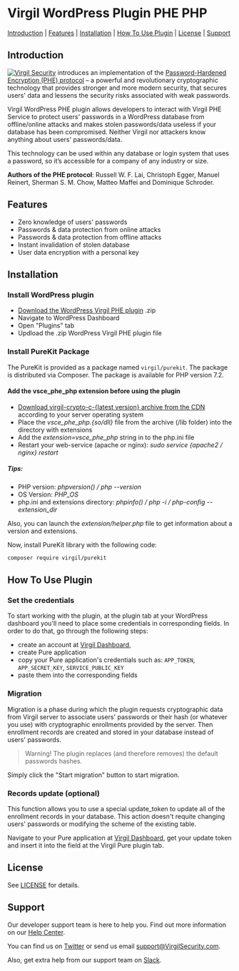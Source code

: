 # Virgil WordPress Plugin PHE PHP

[Introduction](#introduction) | [Features](#features) | [Installation](#installation) | [How To Use Plugin](#how-to-use-plugin) | [License](#license) | [Support](#support)

## Introduction
<img src="https://cdn.virgilsecurity.com/assets/images/github/logos/pure_grey_logo.png" align="left" hspace="0" vspace="0"></a>[Virgil Security](https://virgilsecurity.com) introduces an implementation of the [Password-Hardened Encryption (PHE) protocol](https://virgilsecurity.com/wp-content/uploads/2018/11/PHE-Whitepaper-2018.pdf) – a powerful and revolutionary cryptographic technology that provides stronger and more modern security, that secures users' data and lessens the security risks associated with weak passwords.

Virgil WordPress PHE plugin allows developers to interact with Virgil PHE Service to protect users' passwords in a WordPress database from offline/online attacks and makes stolen passwords/data useless if your database has been compromised. Neither Virgil nor attackers know anything about users' passwords/data.

This technology can be used within any database or login system that uses a password, so it’s accessible for a company of any industry or size.

**Authors of the PHE protocol**: Russell W. F. Lai, Christoph Egger, Manuel Reinert, Sherman S. M. Chow, Matteo Maffei and Dominique Schroder.

## Features
- Zero knowledge of users' passwords
- Passwords & data protection from online attacks
- Passwords & data protection from offline attacks
- Instant invalidation of stolen database
- User data encryption with a personal key


## Installation

### Install WordPress plugin

- [Download the WordPress Virgil PHE plugin](https://github.com/VirgilSecurity/virgil-phe-wordpress-plugin-php/archive/develop.zip) .zip
- Navigate to WordPress Dashboard
- Open "Plugins" tab
- Updload the .zip WordPress Virgil PHE plugin file

### Install PureKit Package

The PureKit is provided as a package named `virgil/purekit`. The package is distributed via Composer. The package is available for PHP version 7.2.

#### Add the vsce_phe_php extension before using the plugin

* [Download virgil-crypto-c-{latest version} archive from the CDN](https://cdn.virgilsecurity.com/virgil-crypto-c/php/) according to your server operating system
* Place the *vsce_phe_php.{so/dll}* file from the archive (/lib folder) into the directory with extensions
* Add the *extension=vsce_phe_php* string in to the php.ini file
* Restart your web-service (apache or nginx): *sudo service {apache2 / nginx} restart*

##### Tips:

* PHP version: *phpversion() / php --version*
* OS Version: *PHP_OS*
* php.ini and extensions directory: *phpinfo() / php -i / php-config --extension_dir*

Also, you can launch the *extension/helper.php* file to get information about a version and extensions.

Now, install PureKit library with the following code:
```bash
composer require virgil/purekit
```


## How To Use Plugin

### Set the credentials
To start working with the plugin, at the plugin tab at your WordPress dashboard you'll need to place some credentials in corresponding fields. In order to do that, go through the following steps:
- create an account at [Virgil Dashboard](https://dashboard.virgilsecurity.com/),
- create Pure application
- copy your Pure application's credentials such as: `APP_TOKEN`, `APP_SECRET_KEY`, `SERVICE_PUBLIC_KEY`
- paste them into the corresponding fields

### Migration

Migration is a phase during which the plugin requests cryptographic data from Virgil server to associate users' passwords or their hash (or whatever you use) with cryptographic enrollments provided by the server. Then enrollment records are created and stored in your database instead of users' passwords.

> Warning! The plugin replaces (and therefore removes) the default passwords hashes.

Simply click the "Start migration" button to start migration.

### Records update (optional)

This function allows you to use a special update_token to update all of the enrollment records in your database. This action doesn't requite changing users' passwords or modifying the scheme of the existing table.

Navigate to your Pure application at [Virgil Dashboard](https://dashboard.virgilsecurity.com/), get your update token and insert it into the field at the Virgil Pure plugin tab. 

## License
See [LICENSE](https://github.com/VirgilSecurity/virgil-cli/tree/master/LICENSE) for details.

## Support
Our developer support team is here to help you. Find out more information on our [Help Center](https://help.virgilsecurity.com/).

You can find us on [Twitter](https://twitter.com/VirgilSecurity) or send us email support@VirgilSecurity.com.

Also, get extra help from our support team on [Slack](https://virgilsecurity.com/join-community).